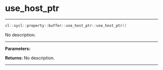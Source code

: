 # use_host_ptr

---

```cpp
cl::sycl::property::buffer::use_host_ptr::use_host_ptr()
```


No description.


---
**Parameters:**

**Returns:** No description.

---
